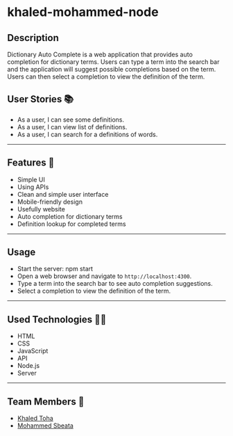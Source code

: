 # khaled-mohammed-node

## Description 
Dictionary Auto Complete is a web application that provides auto completion for dictionary terms. Users can type a term into the search bar and the application will suggest possible completions based on the term. Users can then select a completion to view the definition of the term.


## User Stories 📚

* As a user, I can see some definitions.
* As a user, I can view list of definitions.
* As a user, I can search for a definitions of words.

----

## Features 🌟

* Simple UI
* Using APIs
* Clean and simple user interface
* Mobile-friendly design
* Usefully website
* Auto completion for dictionary terms
* Definition lookup for completed terms

---
## Usage
* Start the server:   npm start
* Open a web browser and navigate to `http://localhost:4300`.
* Type a term into the search bar to see auto completion suggestions.
* Select a completion to view the definition of the term.

----

## Used Technologies 👨‍💻

* HTML
* CSS
* JavaScript
* API
* Node.js
* Server

---
## Team Members 🙋

* [Khaled Toha](https://github.com/KhaledToha)
* [Mohammed Sbeata](https://github.com/Mohammed-Sbeata)